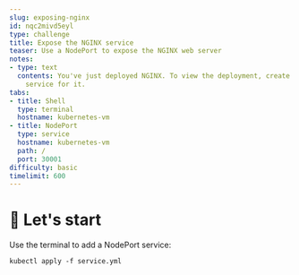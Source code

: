 ```yaml
---
slug: exposing-nginx
id: nqc2mivd5eyl
type: challenge
title: Expose the NGINX service
teaser: Use a NodePort to expose the NGINX web server
notes:
- type: text
  contents: You've just deployed NGINX. To view the deployment, create a NodePort
    service for it.
tabs:
- title: Shell
  type: terminal
  hostname: kubernetes-vm
- title: NodePort
  type: service
  hostname: kubernetes-vm
  path: /
  port: 30001
difficulty: basic
timelimit: 600
---
```


🚀 Let's start
==============

Use the terminal to add a NodePort service:

```
kubectl apply -f service.yml
```

